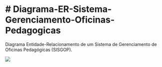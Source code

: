 <h1># Diagrama-ER-Sistema-Gerenciamento-Oficinas-Pedagogicas</h1>
<p>Diagrama Entidade-Relacionamento de um Sistema de Gerenciamento de Oficinas Pedagógicas (SISGOP).</p>
<img src="https://github.com/jamesschulzm/Diagrama-ER-Sistema-Gerenciamento-Oficinas-Pedagogicas/blob/master/Diagrama-ER-SISGOP.png">
